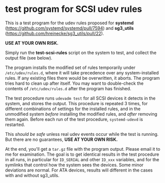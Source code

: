 # test program for SCSI udev rules

This is a test program for the udev rules proposed for **systemd**
(https://github.com/systemd/systemd/pull/7594) and **sg3_utils**
(https://github.com/hreinecke/sg3_utils/pull/22).

**USE AT YOUR OWN RISK.**

Simply run the **test-scsi-rules** script on the system to test, and collect
the output file (see below).

The program installs the modified set of rules temporarily under
`/etc/udev/rules.d`, where it will take precedence over any system-installed
rules. If any existing files there would be overwritten, it aborts.
The program tries hard to clean up after itself.
You may want to double-check the contents of `/etc/udev/rules.d` after the
program has finished.

The test procedure runs `udevadm test` for all SCSI devices it detects in the
system, and stores the output. This procedure is repeated 3 times, for
different combinations of settings for the installed rules, and in the
unmodified system *before* installing the modified rules, and *after* removing
them again. Before each run of the test procedure, `systemd-udevd` is restarted.

This *should be safe* unless real udev events occur while the test is
running. But there are no guarantees, **USE AT YOUR OWN RISK.**

At the end, you'll get a `tar.gz` file with the program output. Please email
it to me for examination. The goal is to get identical results in
the test procedure in all runs, in particular for `ID_SERIAL` and other
`ID_xxx` variables, and for the symlinks that control how the system sees the
devices. Some minor deviations are normal. For ATA devices, results will
different in the cases with and without sg3_utils.
